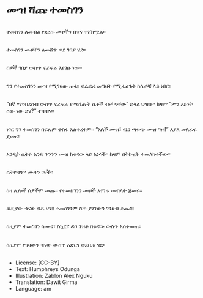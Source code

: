 # ሙዝ ሻጩ ተመስገን

##
ተመስገን ለመብል የደረሱ ሙዞችን በቁና ተሸክሟል፡፡

##
ተመስገን ሙዞችን ለመሸጥ ወደ ገበያ ሄደ፡፡

##
ሰዎች ገበያ ውስጥ ፍራፍሬ እየገዙ ነው፡፡

##
ግን የተመስገንን ሙዝ የሚገዛው ጠፋ፡፡ ፍራፍሬ መግዛት የሚፈልጉት ከሴቶቹ ላይ ነበር፡፡

##
“በኛ ማኅበረሰብ ውስጥ ፍራፍሬ የሚሸጡት ሴቶች ብቻ ናቸው” ይላል ህዝቡ፡፡ ከዛም “ምን አይነት ሰው ነው ይሄ?” ተባባሉ፡፡

##
ነገር ግን ተመስገን በፍጹም ተስፋ አልቆረተም፡፡ “አለች ሙዝ፤ የኔን ጣፋጭ ሙዝ ግዙ!” እያለ መለፈፍ ጀመረ፡፡

##
አንዲት ሴትዮ አንድ ጉንጉን ሙዝ ከቁናው ላይ አነሳች፡፡ ከዛም በትኩረት ተመለከተችው፡፡

##
ሴትዮዋም ሙዙን ገዛች፡፡

##
ከዛ ሌሎች ሰዎችም መጡ፡፡ የተመስገንን ሙዞች እየገዙ መብላት ጀመሩ፡፡

##
ወዲያው ቁናው ባዶ ሆነ፡፡ ተመስገንም ሸጦ ያገኘውን ገንዘብ ቆጠረ፡፡

##
ከዚያም ተመስገን ሳሙና፣ ስኳርና ዳቦ ገዝቶ በቁናው ውስጥ አስቀመጠ፡፡

##
ከዚያም የገዛውን ቁናው ውስጥ አድርጎ ወደቤቱ ሄደ፡፡

##
* License: [CC-BY]
* Text: Humphreys Odunga
* Illustration: Zablon Alex Nguku
* Translation: Dawit Girma
* Language: am
